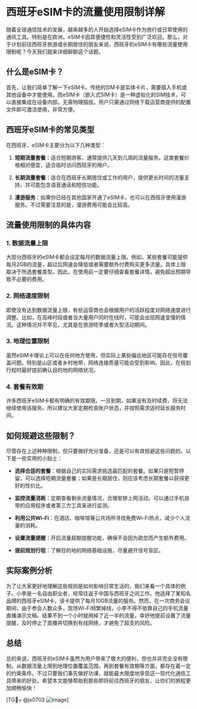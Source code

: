 # 西班牙eSIM卡的流量使用限制详解

随着全球通信技术的发展，越来越多的人开始选择eSIM卡作为旅行或日常使用的通讯工具。特别是在欧洲，eSIM卡因其便捷性和灵活性受到广泛欢迎。那么，对于计划前往西班牙旅游或长期居住的朋友来说，西班牙的eSIM卡有哪些流量使用限制呢？今天我们就来详细聊聊这个话题。

## 什么是eSIM卡？

首先，让我们简单了解一下eSIM卡。传统的SIM卡是实体卡片，需要插入手机或其他设备中才能使用。而eSIM卡（嵌入式SIM卡）是一种虚拟化的SIM技术，可以直接集成在设备内部，无需物理插拔。用户只需通过网络下载运营商提供的配置文件即可激活使用，非常方便。

## 西班牙eSIM卡的常见类型

在西班牙，eSIM卡主要分为以下几种类型：

1. **短期流量套餐**：适合短期游客，通常提供几天到几周的流量服务。这类套餐价格相对便宜，适合临时访问西班牙的用户。
   
2. **长期流量套餐**：适合在西班牙长期居住或工作的用户，提供更长时间的流量支持，并可能包含语音通话和短信功能。

3. **漫游服务**：如果你已经在其他国家开通了eSIM卡，也可以在西班牙使用漫游服务。不过需要注意的是，漫游费用可能会比较高。

## 流量使用限制的具体内容

### 1. 数据流量上限

大部分西班牙的eSIM卡都会设定每月的数据流量上限。例如，某些套餐可能提供每月2GB的流量，超过后网速会降低或者需要额外付费购买更多流量。具体上限取决于所选套餐类型。因此，在使用前一定要仔细查看套餐详情，避免超出预期导致不必要的费用。

### 2. 网络速度限制

即使没有达到数据流量上限，有些运营商也会根据用户的活跃程度对网络速度进行调整。比如，在高峰时段或者当大量用户同时在线时，可能会出现网速变慢的情况。这种情况并不罕见，尤其是在旅游旺季或者大型活动期间。

### 3. 地理位置限制

虽然eSIM卡理论上可以在任何地方使用，但实际上某些偏远地区可能存在信号覆盖问题。特别是山区或者乡村地带，网络连接质量可能会受到影响。因此，在规划行程时最好提前确认目的地的网络状况。

### 4. 套餐有效期

许多西班牙eSIM卡都有明确的有效期限。一旦到期，如果没有及时续费，将无法继续使用该服务。所以建议大家定期检查账户状态，并按照需求适时延长服务时间。

## 如何规避这些限制？

尽管存在上述种种限制，但只要做好充分准备，还是可以有效规避这些问题的。以下是一些实用的小贴士：

- **选择合适的套餐**：根据自己的实际需求挑选最匹配的套餐。如果只是短暂停留，可以选择短期流量套餐；如果是长期居住，则应该考虑长期套餐以获得更好的性价比。
  
- **监控流量消耗**：定期查看剩余流量情况，合理安排上网活动。可以通过手机自带的应用程序或者第三方工具来进行监测。

- **利用公共Wi-Fi**：在酒店、咖啡馆等公共场所寻找免费Wi-Fi热点，减少个人流量的消耗。

- **设置流量提醒**：开启流量超额提醒功能，确保不会因为疏忽而产生额外费用。

- **提前规划行程**：了解目的地的网络基础设施，尽量避开信号盲区。

## 实际案例分析

为了让大家更好地理解这些规则是如何影响日常生活的，我们来看一个具体的例子。小李是一名自由职业者，经常往返于中国与西班牙之间工作。他选择了某知名品牌的西班牙eSIM卡，该卡提供了每月10GB流量的服务。然而，在一次商务会议期间，由于参会人数众多，现场Wi-Fi频繁掉线，小李不得不依靠自己的手机流量直播演示文稿。结果不到一个小时就用掉了近一半的流量，幸好他提前设置了流量提醒，及时停止了直播并切换到有线网络，才避免了超支的风险。

## 总结

总的来说，西班牙的eSIM卡虽然为用户带来了极大的便利，但也并非完全没有限制。从数据流量上限到地理位置覆盖范围，再到套餐有效期等方面，都存在着一定的约束条件。不过只要我们事先做好功课，就能最大限度地享受这一现代化通信工具带来的好处。希望本文能够帮助到那些即将前往西班牙的朋友，让你们的旅程更加顺畅愉快！

[TG💪+ @jx0703 ![Image](https://github.com/user-attachments/assets/dbca1d08-cadb-493c-b0ec-ad6f7a83f270)]